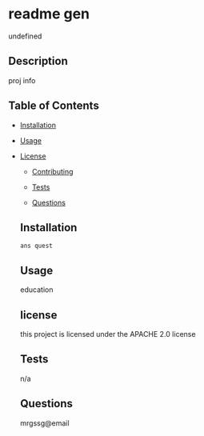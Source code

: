 # readme gen 
  undefined

  ## Description

  proj info

  ## Table of Contents

  * [Installation](#installation)
  
  * [Usage](#usage)
    
* [License](#license)

  * [Contributing](#contributing)

  * [Tests](#tests)

  * [Questions](#questions)

  ## Installation 

   ```
  ans quest
  ```

  ## Usage

  education

  ## license
    this project is licensed under the APACHE 2.0 license

  ## Tests

  n/a

  ## Questions

  mrgssg@email 
